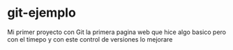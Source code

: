 # git-ejemplo
Mi primer proyecto con Git
la primera pagina web que hice algo basico pero con el timepo y con este control de versiones lo mejorare
